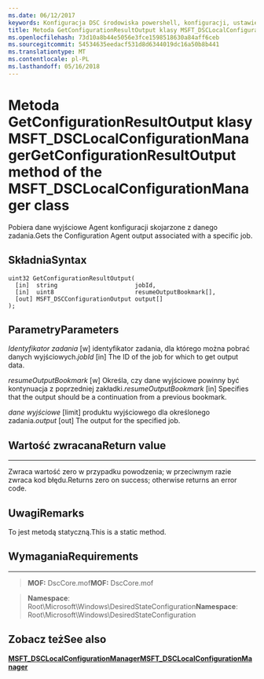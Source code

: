 ```yaml
---
ms.date: 06/12/2017
keywords: Konfiguracja DSC środowiska powershell, konfiguracji, ustawienia
title: Metoda GetConfigurationResultOutput klasy MSFT_DSCLocalConfigurationManager
ms.openlocfilehash: 73d10a8b44e5056e3fce1598518630a84aff6ceb
ms.sourcegitcommit: 54534635eedacf531d8d6344019dc16a50b8b441
ms.translationtype: MT
ms.contentlocale: pl-PL
ms.lasthandoff: 05/16/2018
---
```

# <a name="getconfigurationresultoutput-method-of-the-msftdsclocalconfigurationmanager-class"></a><span data-ttu-id="2b09a-103">Metoda GetConfigurationResultOutput klasy MSFT_DSCLocalConfigurationManager</span><span class="sxs-lookup"><span data-stu-id="2b09a-103">GetConfigurationResultOutput method of the MSFT_DSCLocalConfigurationManager class</span></span>

<span data-ttu-id="2b09a-104">Pobiera dane wyjściowe Agent konfiguracji skojarzone z danego zadania.</span><span class="sxs-lookup"><span data-stu-id="2b09a-104">Gets the Configuration Agent output associated with a specific job.</span></span>

<a name="syntax"></a><span data-ttu-id="2b09a-105">Składnia</span><span class="sxs-lookup"><span data-stu-id="2b09a-105">Syntax</span></span>
------

```mof
uint32 GetConfigurationResultOutput(
  [in]  string                      jobId,
  [in]  uint8                       resumeOutputBookmark[],
  [out] MSFT_DSCConfigurationOutput output[]
);
```

<a name="parameters"></a><span data-ttu-id="2b09a-106">Parametry</span><span class="sxs-lookup"><span data-stu-id="2b09a-106">Parameters</span></span>
----------

<span data-ttu-id="2b09a-107">*Identyfikator zadania* \[w\] identyfikator zadania, dla którego można pobrać danych wyjściowych.</span><span class="sxs-lookup"><span data-stu-id="2b09a-107">*jobId* \[in\] The ID of the job for which to get output data.</span></span>

<span data-ttu-id="2b09a-108">*resumeOutputBookmark* \[w\] Określa, czy dane wyjściowe powinny być kontynuacja z poprzedniej zakładki.</span><span class="sxs-lookup"><span data-stu-id="2b09a-108">*resumeOutputBookmark* \[in\] Specifies that the output should be a continuation from a previous bookmark.</span></span>

<span data-ttu-id="2b09a-109">*dane wyjściowe* \[limit\] produktu wyjściowego dla określonego zadania.</span><span class="sxs-lookup"><span data-stu-id="2b09a-109">*output* \[out\] The output for the specified job.</span></span>

## <a name="return-value"></a><span data-ttu-id="2b09a-110">Wartość zwracana</span><span class="sxs-lookup"><span data-stu-id="2b09a-110">Return value</span></span>
------------

<span data-ttu-id="2b09a-111">Zwraca wartość zero w przypadku powodzenia; w przeciwnym razie zwraca kod błędu.</span><span class="sxs-lookup"><span data-stu-id="2b09a-111">Returns zero on success; otherwise returns an error code.</span></span>

## <a name="remarks"></a><span data-ttu-id="2b09a-112">Uwagi</span><span class="sxs-lookup"><span data-stu-id="2b09a-112">Remarks</span></span>

<span data-ttu-id="2b09a-113">To jest metodą statyczną.</span><span class="sxs-lookup"><span data-stu-id="2b09a-113">This is a static method.</span></span>

## <a name="requirements"></a><span data-ttu-id="2b09a-114">Wymagania</span><span class="sxs-lookup"><span data-stu-id="2b09a-114">Requirements</span></span>
------------
><span data-ttu-id="2b09a-115">**MOF:** DscCore.mof</span><span class="sxs-lookup"><span data-stu-id="2b09a-115">**MOF:** DscCore.mof</span></span>

><span data-ttu-id="2b09a-116">**Namespace**: Root\Microsoft\Windows\DesiredStateConfiguration</span><span class="sxs-lookup"><span data-stu-id="2b09a-116">**Namespace**: Root\Microsoft\Windows\DesiredStateConfiguration</span></span>


## <a name="see-also"></a><span data-ttu-id="2b09a-117">Zobacz też</span><span class="sxs-lookup"><span data-stu-id="2b09a-117">See also</span></span>


[<span data-ttu-id="2b09a-118">**MSFT_DSCLocalConfigurationManager**</span><span class="sxs-lookup"><span data-stu-id="2b09a-118">**MSFT_DSCLocalConfigurationManager**</span></span>](msft-dsclocalconfigurationmanager.md)